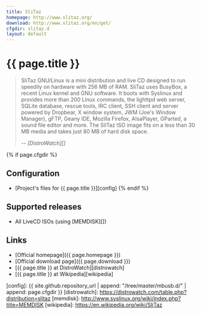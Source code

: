 ```yaml
---
title: SliTaz
homepage: http://www.slitaz.org/
download: http://www.slitaz.org/en/get/
cfgdir: slitaz.d
layout: default
---
```


# {{ page.title }}

> SliTaz GNU/Linux is a mini distribution and live CD designed to run speedily
> on hardware with 256 MB of RAM. SliTaz uses BusyBox, a recent Linux kernel and
> GNU software. It boots with Syslinux and provides more than 200 Linux
> commands, the lighttpd web server, SQLite database, rescue tools, IRC client,
> SSH client and server powered by Dropbear, X window system, JWM (Joe's Window
> Manager), gFTP, Geany IDE, Mozilla Firefox, AlsaPlayer, GParted, a sound file
> editor and more. The SliTaz ISO image fits on a less than 30 MB media and
> takes just 80 MB of hard disk space.
>
> -- <cite markdown="1">[DistroWatch][]</cite>


{% if page.cfgdir %}
## Configuration

- [Project's files for {{ page.title }}][config]
{% endif %}


## Supported releases

- All LiveCD ISOs (using [MEMDISK][])


## Links

- [Official homepage]({{ page.homepage }})
- [Official download page]({{ page.download }})
- [{{ page.title }} at DistroWatch][distrowatch]
- [{{ page.title }} at Wikipedia][wikipedia]


[config]: {{ site.github.repository_url | append: "/tree/master/mbusb.d/" | append: page.cfgdir }}
[distrowatch]: https://distrowatch.com/table.php?distribution=slitaz
[memdisk]: http://www.syslinux.org/wiki/index.php?title=MEMDISK
[wikipedia]: https://en.wikipedia.org/wiki/SliTaz
